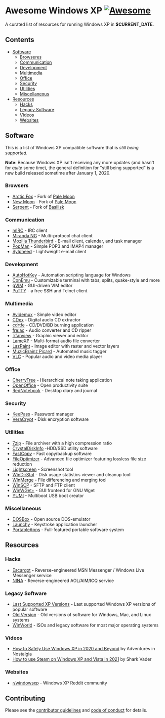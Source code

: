 # Awesome Windows XP [![Awesome](https://cdn.rawgit.com/sindresorhus/awesome/d7305f38d29fed78fa85652e3a63e154dd8e8829/media/badge.svg)](https://github.com/sindresorhus/awesome)

A curated list of resources for running Windows XP in **$CURRENT_DATE**.

## Contents

- [Software](#software)
  - [Browseres](#browsers)
  - [Communication](#communication)
  - [Development](#development)
  - [Multimedia](#multimedia)
  - [Office](#office)
  - [Security](#security)
  - [Utilities](#utilities)
  - [Miscellaneous](#miscellaneous)
- [Resources](#resources)
  - [Hacks](#hacks)
  - [Legacy Software](#legacy-software)
  - [Videos](#videos)
  - [Websites](#websites)

## Software

This is a list of Windows XP compatible software that is _still being supported_.

**Note**: Because Windows XP isn't receiving any more updates (and hasn't for _quite_ some time), the general definition for "still being supported" is a new build released sometime after January 1, 2020.

### Browsers

- [Arctic Fox](https://github.com/wicknix/Arctic-Fox/wiki/Downloads) - Fork of [Pale Moon](https://www.palemoon.org/)
- [New Moon](https://rtfreesoft.blogspot.com/search/label/newmoon) - Fork of [Pale Moon](https://www.palemoon.org/)
- [Serpent](https://rtfreesoft.blogspot.com/search/label/serpent) - Fork of
  [Basilisk](https://www.basilisk-browser.org/)

### Communication

- [mIRC](https://www.mirc.com/) - IRC client
- [Miranda NG](https://www.miranda-ng.org) - Multi-protocol chat client
- [Mozilla Thunderbird](https://www.thunderbird.net) - E-mail client, calendar, and task manager
- [PopMan](http://ch-software.de/popman/) - Simple POP3 and IMAP4 manager
- [Sylpheed](https://sylpheed.sraoss.jp/en/) - Lightweight e-mail client

### Development

- [AutoHotKey](https://www.autohotkey.com/) - Automation scripting language for Windows
- [ConEmu](https://conemu.github.io/) - Customizable terminal with tabs, splits, quake-style and more
- [gVIM](https://www.vim.org/download.php#pc) - GUI-driven VIM editor
- [PuTTY](https://www.chiark.greenend.org.uk/~sgtatham/putty/) - a free SSH and Telnet client

### Multimedia

- [Avidemux](http://avidemux.sourceforge.net/) - Simple video editor
- [CDex](https://cdex.mu/) - Digital audio CD extractor
- [cdrtfe](https://cdrtfe.sourceforge.io/cdrtfe/index_en.html) - CD/DVD/BD burning application
- [fre:ac](https://www.freac.org/) - Audio converter and CD ripper
- [Irfanview](https://www.irfanview.com/) - Graphic viewer and editor
- [LameXP](http://lamexp.sourceforge.net/) - Multi-format audio file converter
- [LazPaint](https://lazpaint.github.io/) - Image editor with raster and vector layers
- [MuzicBrainz Picard](https://picard.musicbrainz.org/) - Automated music tagger
- [VLC](https://www.videolan.org/) - Popular audio and video media player

### Office

- [CherryTree](https://www.giuspen.com/cherrytree/) - Hierarchical note taking application
- [OpenOffice](https://www.openoffice.org/) - Open productivity suite
- [RedNotebook](https://rednotebook.sourceforge.io/) - Desktop diary and journal

### Security

- [KeePass](https://keepass.info/download.html) - Password manager
- [VeraCrypt](https://www.veracrypt.fr) - Disk encryption software

### Utilities

- [7zip](https://www.7-zip.org/) - File archiver with a high compression ratio
- [CrystalDiskInfo](https://crystalmark.info/en/software/crystaldiskinfo/) -HDD/SSD utility software
- [FastCopy](https://fastcopy.jp/) - Fast copy/backup software
- [FileOptimizer](https://nikkhokkho.sourceforge.io/static.php?page=FileOptimizer) - Advanced file optimizer featuring lossless file size reduction
- [Lightscreen](https://lightscreen.com.ar/) - Screenshot tool
- [WinDirStat](https://windirstat.net/) - Disk usage statistics viewer and cleanup tool
- [WinMerge](https://winmerge.org/?lang=en) - File differencing and merging tool
- [WinSCP](https://winscp.net/eng/index.php) - SFTP and FTP client
- [WinWGet+](https://www.astatix.com/tools/winwget.php) - GUI frontend for GNU Wget
- [YUMI](https://www.pendrivelinux.com/yumi-multiboot-usb-creator/) - Multiboot USB boot creator

### Miscellaneous

- [DOSBox](https://www.dosbox.com/) - Open source DOS-emulator
- [Launchy](https://launchy.net/) - Keystroke application launcher
- [PortableApps](https://portableapps.com/) - Full-featured portable software system

## Resources

### Hacks

- [Escargot](https://escargot.chat/) - Reverse-engineered MSN Messenger / Windows Live Messenger service
- [NINA](https://nina.chat/) - Reverse-engineered AOL/AIM/ICQ service

### Legacy Software

- [Last Supported XP Versions](https://skipster1337.github.io/posts/windows-software.html) - Last supported Windows XP versions of popular software
- [Old Version](http://www.oldversion.com/) - Old versions of software for
  Windows, Mac, and Linux systems
- [WinWorld](https://winworldpc.com) - ISOs and legacy software for most major
  operating systems

### Videos

- [How to Safely Use Windows XP in 2020 and Beyond](https://www.youtube.com/watch?v=j2artqrYWJY) by Adventures in Nostalgia
- [How to use Steam on Windows XP and Vista in 2021](https://www.youtube.com/watch?v=6-FbdgMar7Q) by Shark Vader

### Websites

- [r/windowsxp](https://www.reddit.com/r/windowsxp/) - Windows XP Reddit community

## Contributing

Please see the [contributor guidelines](.github/CONTRIBUTING.md) and [code of conduct](.github/CODE-OF-CONDUCT.md) for details.
